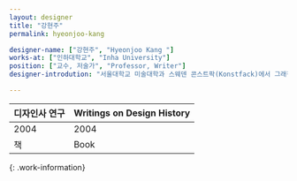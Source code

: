 ```yaml
---
layout: designer
title: "강현주"
permalink: hyeonjoo-kang 

designer-name: ["강현주", "Hyeonjoo Kang "]
works-at: ["인하대학교", "Inha University"]
position: ["교수, 저술가", "Professor, Writer"]
designer-introdution: "서울대학교 미술대학과 스웨덴 콘스트팍(Konstfack)에서 그래픽 디자인을 전공했다. 올커뮤니케이션에서 일했으며, 현재 인하대학교 시각정보디자인학과 교수로 재직 중이다. 주요 저서로 «디자인사 연구», «한국 디자인사 수첩: 한국의 폴 랜드, 조영제를 인터뷰하다», 주요 논문으로 ‹한홍택 디자인의 특징과 의미: 한국 그래픽 디자인의 전사(前史)›, ‹김교만과 한국 현대 그래픽 디자인› 등이 있다."

---
```


| 디자인사 연구 | Writings on Design History |
|----------------|----------------|
| 2004 | 2004 |
| 책 | Book |
{: .work-information}
